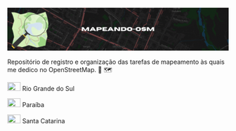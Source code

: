 ![Cabeçalho](https://github.com/elmoneto/mapeando-osm/blob/main/img/header.gif)

Repositório de registro e organização das tarefas de mapeamento às quais me dedico no OpenStreetMap. 🔎 🗺️ 

<img src="https://github.com/pierrelapalu/icones-bandeiras-br-uf/blob/master/dist/rounded/png-200/22-rio-grande-do-sul-rounded.png" width="30" height="20"> Rio Grande do Sul

<img src="https://github.com/pierrelapalu/icones-bandeiras-br-uf/blob/master/dist/rounded/png-200/22-paraiba-rounded.png" width="30" height="20"> Paraíba

<img src="https://github.com/pierrelapalu/icones-bandeiras-br-uf/blob/master/dist/rounded/png-200/22-santa-catarina-rounded.png" width="30" height="20"> Santa Catarina
